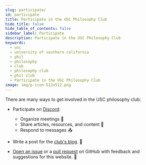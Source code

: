 ```yaml
---
slug: participate/
id: participate
title: Participate in the USC Philosophy Club
hide_title: false
hide_table_of_contents: false
sidebar_label: Participate
description: Participate in the USC Philosophy Club
keywords:
  - usc
  - university of southern california
  - phil
  - philosophy
  - club
  - philosophy club
  - phil club
  - Participate in the USC Philosophy Club
image: img/p-icon-512x512.png
---
```


There are many ways to get involved in the USC philosophy club:

- Participate on [Discord](https://usc.philclub.org/discord/):

  - Organize meetings :date:
  - Share articles, resources, and content :email:
  - Respond to messages :outbox_tray:

- Write a post for the [club's blog](/blog/). :memo:

- [Open an issue](https://github.com/philclub/usc/issues) or a [pull request](https://github.com/philclub/usc/pulls) on GitHub with feedback and suggestions for this website. :wave:

